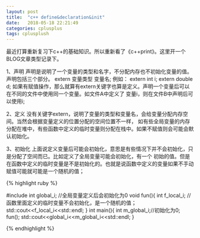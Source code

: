 ```yaml
---
layout: post
title:  "c++ define&declaration&init"
date:   2018-05-18 22:21:49
categories: cplusplus
tags: cplusplush
---
```


最近打算重新复习下c++的基础知识。所以重新看了《c++print》。这里开一个BLOG文章类型记录下。

1、声明
声明是说明了一个变量的类型和名字，不分配内存也不初始化变量的值。声明包括三个部分。 extern 变量类型 变量名;
例如： extern int i; extern double d;
如果有赋值操作，那么就算有extern关键字也算是定义。声明一个变量后可以在不同的文件中使用同一个变量。如文件A中定义了
变量i，则在文件B中声明后可以使用i;

2、定义
没有关键字extern，说明了变量的类型和变量名，会给变量分配内存空间。当然会根据变量定义的位置分配的空间位置不一样，
如有些全局变量的内存分配在堆中，有些函数中定义的临时变量则分配在栈中。如果不赋值则会可能会默认初始化。

3、初始化
上面说定义变量后可能会初始化，意思是有些情况下并不会初始化，只是分配了空间而已。比如定义了全局变量可能会初始化，有一个
初始的值。但是在函数中定义的临时变量是不是初始化的。也就是说函数中定义的变量如果不手动赋值可能就可能是一个随机的值；

{% highlight ruby %}

#include <iostream>
int global_i; //全局变量定义后会初始化为0
void fun(){
	int f_local_i; //函数里面定义的临时变量不会初始化，是一个随机的值；
	std::cout<<f_local_i<<std::endl;
}
int main(){
	int m_global_i;//初始化为0;
	fun();
	std::cout<<global_i<<m_global_i<<std::endl;
}

{% endhighlight %}
